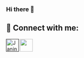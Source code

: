 ### Hi there 👋

<!--
**JeanneDuPre/JeanneDuPre** is a ✨ _special_ ✨ repository because its `README.md` (this file) appears on your GitHub profile.

Here are some ideas to get you started:

- 🔭 I’m currently working on ...
- 🌱 I’m currently learning ...
- 👯 I’m looking to collaborate on ...
- 🤔 I’m looking for help with ...
- 💬 Ask me about ...
- 📫 How to reach me: ...
- 😄 Pronouns: ...
- ⚡ Fun fact: ...
## twitter logo
<a href=”"><img align=”left” src=”https://raw.githubusercontent.com/deepajarout/deepajarout/main/5296514_bird_tweet_twitter_twitter logo_icon.png” alt=”Janine Wiesemann| Linkedin” width=”35px”/></a>
-->
## 🤝 Connect with me:
<!-- Linkedin Link -->
<a href=""><img align="left" src="https://raw.githubusercontent.com/jeannedupre/jeannedupre/main/" alt="Janine Wiesemann | Linkedin" width="35px"/></a>
<!-- Gmail Link -->
<a href="mailto:jwiesema@gmail.com"><img align="left" src="https://raw.githubusercontent.com/jeannedupre/jeannedupre/main/" width="35px"/></a>
